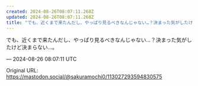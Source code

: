 ```yaml
---
created: 2024-08-26T08:07:11.268Z
updated: 2024-08-26T08:07:11.268Z
title: "でも、近くまで来たんだし、やっぱり見るべきなんじゃない…？決まった気がしたけど決まらない…。[...]"
---
```


<p>でも、近くまで来たんだし、やっぱり見るべきなんじゃない…？決まった気がしたけど決まらない…。</p>

&mdash; 2024-08-26 08:07:11 UTC

Original URL: https://mastodon.social/@sakuramochi0/113027293594830575
